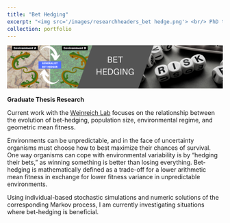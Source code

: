 ```yaml
---
title: "Bet Hedging"
excerpt: "<img src='/images/researchheaders_bet hedge.png'> <br/> PhD thesis research with the Brown Weinreich Lab on modeling the evolution of bet hedging in a stochastic framework."
collection: portfolio
---
```

<head>
<!-- Global site tag (gtag.js) - Google Analytics -->
<script async src="https://www.googletagmanager.com/gtag/js?id=UA-174576010-1"></script>
<script>
  window.dataLayer = window.dataLayer || [];
  function gtag(){dataLayer.push(arguments);}
  gtag('js', new Date());

  gtag('config', 'UA-174576010-1');
</script>
</head>

<img src='/images/researchheaders_bethedge.png'>

**Graduate Thesis Research**

Current work with the [Weinreich Lab](https://www.brown.edu/research/labs/weinreich/population-genetics-modifier-mutations) focuses on the relationship between the evolution of bet-hedging, population size, environmental regime, and geometric mean fitness.

Environments can be unpredictable, and in the face of uncertainty organisms must choose how to best maximize their chances of survival. One way organisms can cope with environmental variability is by “hedging their bets,” as winning something is better than losing everything. Bet-hedging is mathematically defined as a trade-off for a lower arithmetic mean fitness in exchange for lower fitness variance in unpredictable environments.

Using individual-based stochastic simulations and numeric solutions of the corresponding Markov process, I am currently investigating situations where bet-hedging is beneficial.
